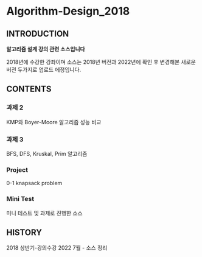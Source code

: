 # Algorithm-Design_2018

## INTRODUCTION 

**알고리즘 설계 강의 관련 소스입니다**

2018년에 수강한 강좌이며 소스는 2018년 버전과 2022년에 확인 후 변경해본 새로운 버전 두가지로 업로드 에정입니다.



## CONTENTS
### 과제 2
KMP와 Boyer-Moore 알고리즘 성능 비교

### 과제 3
BFS, DFS, Kruskal, Prim 알고리즘 

### Project 
0-1 knapsack problem

### Mini Test 
미니 테스트 및 과제로 진행한 소스


## HISTORY
2018 상반기-강의수강
2022 7월 - 소스 정리
